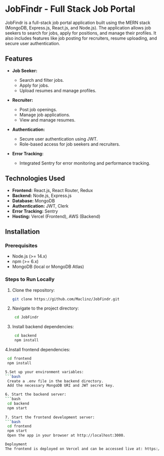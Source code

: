 # JobFindr - Full Stack Job Portal

JobFindr is a full-stack job portal application built using the MERN stack (MongoDB, Express.js, React.js, and Node.js). The application allows job seekers to search for jobs, apply for positions, and manage their profiles. It also includes features like job posting for recruiters, resume uploading, and secure user authentication.

## Features

- **Job Seeker:**
  - Search and filter jobs.
  - Apply for jobs.
  - Upload resumes and manage profiles.
  
- **Recruiter:**
  - Post job openings.
  - Manage job applications.
  - View and manage resumes.

- **Authentication:**
  - Secure user authentication using JWT.
  - Role-based access for job seekers and recruiters.

- **Error Tracking:**
  - Integrated Sentry for error monitoring and performance tracking.

## Technologies Used

- **Frontend:** React.js, React Router, Redux
- **Backend:** Node.js, Express.js
- **Database:** MongoDB
- **Authentication:** JWT, Clerk
- **Error Tracking:** Sentry
- **Hosting:** Vercel (Frontend), AWS (Backend)

## Installation

### Prerequisites

- Node.js (>= 14.x)
- npm (>= 6.x)
- MongoDB (local or MongoDB Atlas)

### Steps to Run Locally

1. Clone the repository:
   ```bash
   git clone https://github.com/Maclinz/JobFindr.git

2. Navigate to the project directory:
   ```bash
    cd JobFindr

3. Install backend dependencies:
   ```bash
    cd backend
    npm install

4.Install frontend dependencies:
   ```bash
    cd frontend
    npm install

5.Set up your environment variables:
   ```bash
    Create a .env file in the backend directory.
    Add the necessary MongoDB URI and JWT secret key.

6. Start the backend server:
   ```bash
    cd backend
    npm start
    
7. Start the frontend development server:
   ```bash
    cd frontend
    npm start
    Open the app in your browser at http://localhost:3000.

Deployment
The frontend is deployed on Vercel and can be accessed live at: https://jobfinder-lac.vercel.app/findwork


